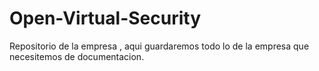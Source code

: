 # Open-Virtual-Security
Repositorio de la empresa , aqui guardaremos todo lo de la empresa que necesitemos de documentacion.


